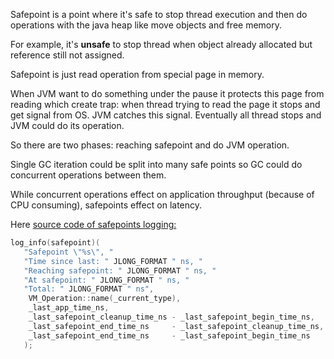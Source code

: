 Safepoint is a point where it's safe to stop thread execution and then do operations with the java heap
like move objects and free memory.

For example, it's **unsafe** to stop thread when object already allocated but reference still not assigned.

Safepoint is just read operation from special page in memory.

When JVM want to do something under the pause it protects this page from reading which create trap:
when thread trying to read the page it stops and get signal from OS.
JVM catches this signal.
Eventually all thread stops and JVM could do its operation.

So there are two phases: reaching safepoint and do JVM operation.

Single GC iteration could be split into many safe points so GC could do concurrent operations between them.

While concurrent operations effect on application throughput (because of CPU consuming),
safepoints effect on latency.

Here [source code of safepoints logging:](https://github.com/openjdk/jdk/blob/master/src/hotspot/share/runtime/safepoint.cpp)

```C++
log_info(safepoint)(
   "Safepoint \"%s\", "
   "Time since last: " JLONG_FORMAT " ns, "
   "Reaching safepoint: " JLONG_FORMAT " ns, "
   "At safepoint: " JLONG_FORMAT " ns, "
   "Total: " JLONG_FORMAT " ns",
    VM_Operation::name(_current_type),
    _last_app_time_ns,
    _last_safepoint_cleanup_time_ns - _last_safepoint_begin_time_ns,
    _last_safepoint_end_time_ns     - _last_safepoint_cleanup_time_ns,
    _last_safepoint_end_time_ns     - _last_safepoint_begin_time_ns
   );
```
